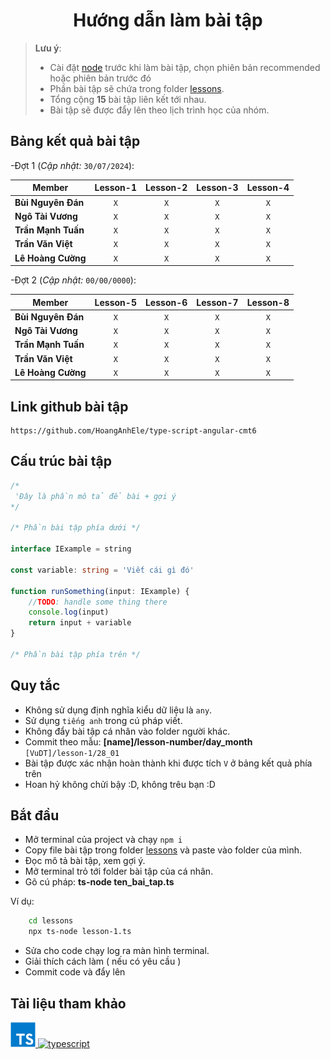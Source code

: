 # <article align='center'>Hướng dẫn làm bài tập</article>

> **Lưu ý**:
> - Cài đặt [node](https://nodejs.org/en) trước khi làm bài tập, chọn phiên bản recommended hoặc phiên bản trước đó
> - Phần bài tập sẽ chứa trong folder [lessons](./lessons).
> - Tổng cộng **15** bài tập liên kết tới nhau.
> - Bài tập sẽ được đẩy lên theo lịch trình học của nhóm.

## Bảng kết quả bài tập

-Đợt 1 (<i>Cập nhật:</i> `30/07/2024`):

| Member                   | Lesson-1                              | Lesson-2                              | Lesson-3                              | Lesson-4                              |  
|--------------------------|---------------------------------------|---------------------------------------|---------------------------------------|---------------------------------------|
| **Bùi Nguyên Đán**       | <article align='center'>`X`</article> | <article align='center'>`X`</article> | <article align='center'>`X`</article> | <article align='center'>`X`</article> |    
| **Ngô Tài Vương**        | <article align='center'>`X`</article> | <article align='center'>`X`</article> | <article align='center'>`X`</article> | <article align='center'>`X`</article> |     
| **Trần Mạnh Tuấn**       | <article align='center'>`X`</article> | <article align='center'>`X`</article> | <article align='center'>`X`</article> | <article align='center'>`X`</article> |
| **Trần Văn Việt**        | <article align='center'>`X`</article> | <article align='center'>`X`</article> | <article align='center'>`X`</article> | <article align='center'>`X`</article> |
| **Lê Hoàng Cường**       | <article align='center'>`X`</article> | <article align='center'>`X`</article> | <article align='center'>`X`</article> | <article align='center'>`X`</article> | 

-Đợt 2 (<i>Cập nhật:</i> `00/00/0000`):

| Member                   | Lesson-5                              | Lesson-6                              | Lesson-7                              | Lesson-8                              |  
|--------------------------|---------------------------------------|---------------------------------------|---------------------------------------|---------------------------------------|
| **Bùi Nguyên Đán**       | <article align='center'>`X`</article> | <article align='center'>`X`</article> | <article align='center'>`X`</article> | <article align='center'>`X`</article> |    
| **Ngô Tài Vương**        | <article align='center'>`X`</article> | <article align='center'>`X`</article> | <article align='center'>`X`</article> | <article align='center'>`X`</article> |     
| **Trần Mạnh Tuấn**       | <article align='center'>`X`</article> | <article align='center'>`X`</article> | <article align='center'>`X`</article> | <article align='center'>`X`</article> |
| **Trần Văn Việt**        | <article align='center'>`X`</article> | <article align='center'>`X`</article> | <article align='center'>`X`</article> | <article align='center'>`X`</article> |
| **Lê Hoàng Cường**       | <article align='center'>`X`</article> | <article align='center'>`X`</article> | <article align='center'>`X`</article> | <article align='center'>`X`</article> | 

## Link github bài tập

```
https://github.com/HoangAnhEle/type-script-angular-cmt6
```

## Cấu trúc bài tập

```typescript
/* 
 'Đây là phần mô tả để bài + gợi ý
*/

/* Phần bài tập phía dưới */

interface IExample = string

const variable: string = 'Viết cái gì đó'

function runSomething(input: IExample) {
    //TODO: handle some thing there
    console.log(input)
    return input + variable
}

/* Phần bài tập phía trên */

```

## Quy tắc

- Không sử dụng định nghĩa kiểu dữ liệu là `any`.
- Sử dụng `tiếng anh` trong cú pháp viết.
- Không đẩy bài tập cá nhân vào folder người khác.
- Commit theo mẫu: **[name]/lesson-number/day_month** <br>
  `[VuDT]/lesson-1/28_01`
- Bài tập được xác nhận hoàn thành khi được tích `V` ở bảng kết quả phía trên
- Hoan hỷ không chửi bậy :D, không trêu bạn :D

## Bắt đầu

- Mở terminal của project và chạy `npm i`
- Copy file bài tập trong folder [lessons](./lessons) và paste vào folder của mình.
- Đọc mô tả bài tập, xem gợi ý.
- Mở terminal trỏ tới folder bài tập của cá nhân.
- Gõ cú pháp: **ts-node ten_bai_tap.ts**

Ví dụ:

```bash
    cd lessons
    npx ts-node lesson-1.ts
```

- Sửa cho code chạy log ra màn hình terminal.
- Giải thích cách làm ( nếu có yêu cầu )
- Commit code và đẩy lên

## Tài liệu tham khảo

<a href="https://www.typescriptlang.org/" target="_blank" rel="noreferrer"> <img src="https://raw.githubusercontent.com/devicons/devicon/master/icons/typescript/typescript-original.svg" alt="typescript" width="40" height="40"/> </a> 
<a href="https://www.w3schools.com/typescript/index.php" target="_blank" rel="noreferrer"> <img src="https://upload.wikimedia.org/wikipedia/commons/a/a0/W3Schools_logo.svg" alt="typescript" width="40" height="40"/> </a>
